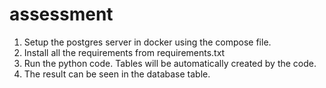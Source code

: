 # assessment
1. Setup the postgres server in docker using the compose file.
2. Install all the requirements from requirements.txt
3. Run the python code. Tables will be automatically created by the code.
4. The result can be seen in the database table.
